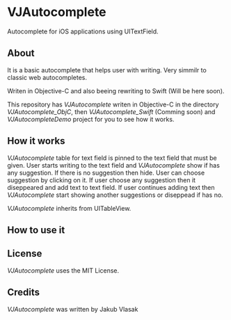 VJAutocomplete
===================
Autocomplete for iOS applications using UITextField. 

About
--------
It is a basic autocomplete that helps user with writing. Very simmilr to classic web autocompletes.

Writen in Objective-C and also beeing rewriting to Swift (Will be here soon).

This repository has _VJAutocomplete_ writen in Objective-C in the directory _VJAutocomplete_ObjC_, then _VJAutocomplete_Swift_ (Comming soon) and _VJAutocompleteDemo_ project for you to see how it works. 

How it works
--------
_VJAutocomplete_ table for text field is pinned to the text field that must be given. User starts writing to the text field and _VJAutocomplete_ show if has any suggestion. If there is no suggestion then hide. User can choose suggestion by clicking on it. If user choose any suggestion then it diseppeared and add text to text field. If user continues adding text then _VJAutocomplete_ start showing another suggestions or diseppead if has no.

_VJAutocomplete_ inherits from UITableView.

How to use it
--------

License
--------
_VJAutocomplete_ uses the MIT License.

Credits
--------
_VJAutocomplete_ was written by Jakub Vlasak
